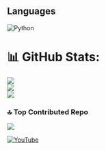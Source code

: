



## Languages
![Python](https://img.shields.io/badge/python-3670A0?style=for-the-badge&logo=python&logoColor=ffdd54)

# 📊 GitHub Stats:
![](https://github-readme-stats.vercel.app/api?username=Edinbo&theme=dark&hide_border=false&include_all_commits=true&count_private=true)<br/>
![](https://github-readme-streak-stats.herokuapp.com/?user=Edinbo&theme=dark&hide_border=false)<br/>
![](https://github-readme-stats.vercel.app/api/top-langs/?username=Edinbo&theme=dark&hide_border=false&include_all_commits=true&count_private=true&layout=compact)

### 🔝 Top Contributed Repo
![](https://github-contributor-stats.vercel.app/api?username=Edinbo&limit=5&theme=dark&combine_all_yearly_contributions=true)

[![YouTube](https://img.shields.io/badge/YouTube-%23FF0000.svg?logo=YouTube&logoColor=white)](https://youtube.com/@@Edinbo) 
